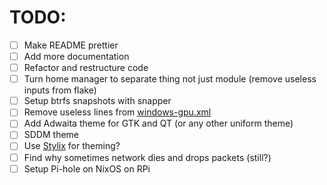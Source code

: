 # TODO:

- [ ] Make README prettier
- [ ] Add more documentation
- [ ] Refactor and restructure code
- [ ] Turn home manager to separate thing not just module (remove useless inputs
      from flake)
- [ ] Setup btrfs snapshots with snapper
- [ ] Remove useless lines from
      [windows-gpu.xml](https://github.com/ch4og/nixos-config/blob/main/vm/windows-gpu/windows-gpu.xml)
- [ ] Add Adwaita theme for GTK and QT (or any other uniform theme)
- [ ] SDDM theme
- [ ] Use [Stylix](https://github.com/danth/stylix) for theming?
- [ ] Find why sometimes network dies and drops packets (still?)
- [ ] Setup Pi-hole on NixOS on RPi
